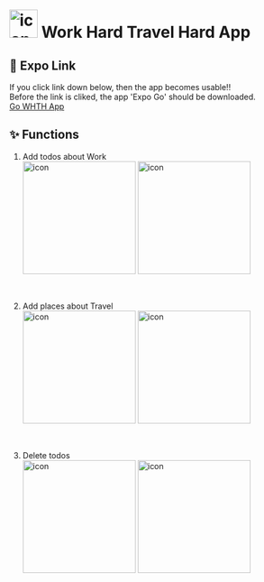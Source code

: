# <img width="50" alt="icon" src="https://user-images.githubusercontent.com/52441923/152635583-659ca9f3-e43a-4d7e-be00-81ad04800e69.PNG"> Work Hard Travel Hard App

## 📎 Expo Link

If you click link down below, then the app becomes usable!!  
Before the link is cliked, the app 'Expo Go' should be downloaded.  
[Go WHTH App](https://expo.dev/@chelim/whthapp)

## ✨ Functions

1. Add todos about Work  
   <img width="200" alt="icon" src="https://user-images.githubusercontent.com/52441923/152635815-8ed13c22-f0f8-41fe-9fb7-d0a08403ff89.png">
   <img width="200" alt="icon" src="https://user-images.githubusercontent.com/52441923/152635855-4a4895e4-84f1-4ac8-aacf-bbfcc4e9664f.png">

<br>

2. Add places about Travel  
   <img width="200" alt="icon" src="https://user-images.githubusercontent.com/52441923/152635877-bc3d1546-b54a-4c23-9757-fb89542a903b.png">
   <img width="200" alt="icon" src="https://user-images.githubusercontent.com/52441923/152635893-7b702534-f15f-4cca-8516-65f370eab94f.png">

<br>

3. Delete todos  
   <img width="200" alt="icon" src="https://user-images.githubusercontent.com/52441923/152635923-9b86441f-2fbe-4890-b4e1-f24eda6eddde.png">
   <img width="200" alt="icon" src="https://user-images.githubusercontent.com/52441923/152635937-c25efc40-9142-496b-8de9-6a338f9842db.png">
